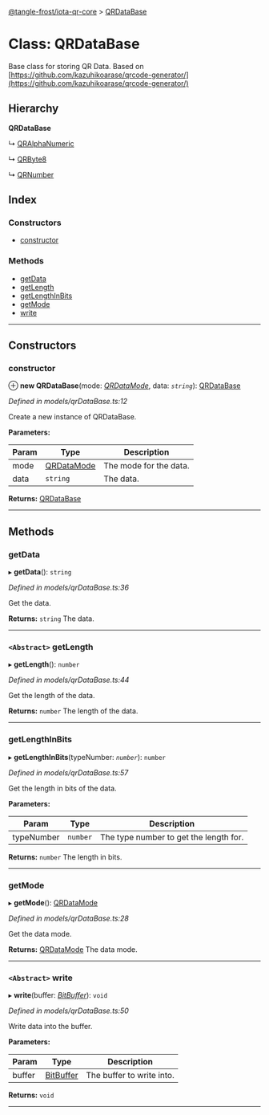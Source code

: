 [@tangle-frost/iota-qr-core](../README.md) > [QRDataBase](../classes/qrdatabase.md)

# Class: QRDataBase

Base class for storing QR Data. Based on [https://github.com/kazuhikoarase/qrcode-generator/](https://github.com/kazuhikoarase/qrcode-generator/)

## Hierarchy

**QRDataBase**

↳  [QRAlphaNumeric](qralphanumeric.md)

↳  [QRByte8](qrbyte8.md)

↳  [QRNumber](qrnumber.md)

## Index

### Constructors

* [constructor](qrdatabase.md#constructor)

### Methods

* [getData](qrdatabase.md#getdata)
* [getLength](qrdatabase.md#getlength)
* [getLengthInBits](qrdatabase.md#getlengthinbits)
* [getMode](qrdatabase.md#getmode)
* [write](qrdatabase.md#write)

---

## Constructors

<a id="constructor"></a>

###  constructor

⊕ **new QRDataBase**(mode: *[QRDataMode](../enums/qrdatamode.md)*, data: *`string`*): [QRDataBase](qrdatabase.md)

*Defined in models/qrDataBase.ts:12*

Create a new instance of QRDataBase.

**Parameters:**

| Param | Type | Description |
| ------ | ------ | ------ |
| mode | [QRDataMode](../enums/qrdatamode.md) |  The mode for the data. |
| data | `string` |  The data. |

**Returns:** [QRDataBase](qrdatabase.md)

___

## Methods

<a id="getdata"></a>

###  getData

▸ **getData**(): `string`

*Defined in models/qrDataBase.ts:36*

Get the data.

**Returns:** `string`
The data.

___
<a id="getlength"></a>

### `<Abstract>` getLength

▸ **getLength**(): `number`

*Defined in models/qrDataBase.ts:44*

Get the length of the data.

**Returns:** `number`
The length of the data.

___
<a id="getlengthinbits"></a>

###  getLengthInBits

▸ **getLengthInBits**(typeNumber: *`number`*): `number`

*Defined in models/qrDataBase.ts:57*

Get the length in bits of the data.

**Parameters:**

| Param | Type | Description |
| ------ | ------ | ------ |
| typeNumber | `number` |  The type number to get the length for. |

**Returns:** `number`
The length in bits.

___
<a id="getmode"></a>

###  getMode

▸ **getMode**(): [QRDataMode](../enums/qrdatamode.md)

*Defined in models/qrDataBase.ts:28*

Get the data mode.

**Returns:** [QRDataMode](../enums/qrdatamode.md)
The data mode.

___
<a id="write"></a>

### `<Abstract>` write

▸ **write**(buffer: *[BitBuffer](bitbuffer.md)*): `void`

*Defined in models/qrDataBase.ts:50*

Write data into the buffer.

**Parameters:**

| Param | Type | Description |
| ------ | ------ | ------ |
| buffer | [BitBuffer](bitbuffer.md) |  The buffer to write into. |

**Returns:** `void`

___

